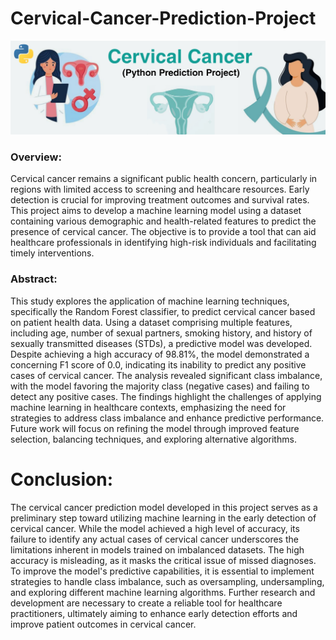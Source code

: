 # Cervical-Cancer-Prediction-Project
![Banner](https://github.com/Shubhamsg1611/Cervical-Cancer-Prediction-Project/blob/main/Cervical%20Cancer%20Banner.jpg)

### Overview:
Cervical cancer remains a significant public health concern, particularly in regions with limited access to screening and healthcare resources. Early detection is crucial for improving treatment outcomes and survival rates. This project aims to develop a machine learning model using a dataset containing various demographic and health-related features to predict the presence of cervical cancer. The objective is to provide a tool that can aid healthcare professionals in identifying high-risk individuals and facilitating timely interventions.

### Abstract:
This study explores the application of machine learning techniques, specifically the Random Forest classifier, to predict cervical cancer based on patient health data. Using a dataset comprising multiple features, including age, number of sexual partners, smoking history, and history of sexually transmitted diseases (STDs), a predictive model was developed. Despite achieving a high accuracy of 98.81%, the model demonstrated a concerning F1 score of 0.0, indicating its inability to predict any positive cases of cervical cancer. The analysis revealed significant class imbalance, with the model favoring the majority class (negative cases) and failing to detect any positive cases. The findings highlight the challenges of applying machine learning in healthcare contexts, emphasizing the need for strategies to address class imbalance and enhance predictive performance. Future work will focus on refining the model through improved feature selection, balancing techniques, and exploring alternative algorithms.

# Conclusion:
The cervical cancer prediction model developed in this project serves as a preliminary step toward utilizing machine learning in the early detection of cervical cancer. While the model achieved a high level of accuracy, its failure to identify any actual cases of cervical cancer underscores the limitations inherent in models trained on imbalanced datasets. The high accuracy is misleading, as it masks the critical issue of missed diagnoses. To improve the model's predictive capabilities, it is essential to implement strategies to handle class imbalance, such as oversampling, undersampling, and exploring different machine learning algorithms. Further research and development are necessary to create a reliable tool for healthcare practitioners, ultimately aiming to enhance early detection efforts and improve patient outcomes in cervical cancer.
